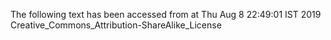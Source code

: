 The following text has been accessed from at Thu Aug 8 22:49:01 IST 2019
Creative_Commons_Attribution-ShareAlike_License
